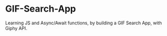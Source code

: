# GIF-Search-App
Learning JS and Async/Await functions, by building a GIF Search App, with Giphy API.
